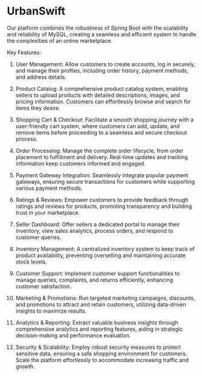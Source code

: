 # UrbanSwift

Our platform combines the robustness of Spring Boot with the scalability and reliability of MySQL, creating a seamless and efficient system to handle the complexities of an online marketplace.

Key Features:

1. User Management: Allow customers to create accounts, log in securely, and manage their profiles, including order history, payment methods, and address details.

2. Product Catalog: A comprehensive product catalog system, enabling sellers to upload products with detailed descriptions, images, and pricing information. Customers can effortlessly browse and search for items they desire.

3. Shopping Cart & Checkout: Facilitate a smooth shopping journey with a user-friendly cart system, where customers can add, update, and remove items before proceeding to a seamless and secure checkout process.

4. Order Processing: Manage the complete order lifecycle, from order placement to fulfillment and delivery. Real-time updates and tracking information keep customers informed and engaged.

5. Payment Gateway Integration: Seamlessly integrate popular payment gateways, ensuring secure transactions for customers while supporting various payment methods.

6. Ratings & Reviews: Empower customers to provide feedback through ratings and reviews for products, promoting transparency and building trust in your marketplace.

7. Seller Dashboard: Offer sellers a dedicated portal to manage their inventory, view sales analytics, process orders, and respond to customer queries.

8. Inventory Management: A centralized inventory system to keep track of product availability, preventing overselling and maintaining accurate stock levels.

9. Customer Support: Implement customer support functionalities to manage queries, complaints, and returns efficiently, enhancing customer satisfaction.

10. Marketing & Promotions: Run targeted marketing campaigns, discounts, and promotions to attract and retain customers, utilizing data-driven insights to maximize results.

11. Analytics & Reporting: Extract valuable business insights through comprehensive analytics and reporting features, aiding in strategic decision-making and performance evaluation.

12. Security & Scalability: Employ robust security measures to protect sensitive data, ensuring a safe shopping environment for customers. Scale the platform effortlessly to accommodate increasing traffic and growth.
